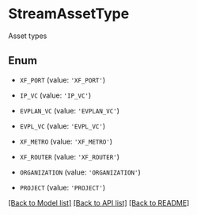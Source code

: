 # StreamAssetType

Asset types

## Enum

* `XF_PORT` (value: `'XF_PORT'`)

* `IP_VC` (value: `'IP_VC'`)

* `EVPLAN_VC` (value: `'EVPLAN_VC'`)

* `EVPL_VC` (value: `'EVPL_VC'`)

* `XF_METRO` (value: `'XF_METRO'`)

* `XF_ROUTER` (value: `'XF_ROUTER'`)

* `ORGANIZATION` (value: `'ORGANIZATION'`)

* `PROJECT` (value: `'PROJECT'`)

[[Back to Model list]](../README.md#documentation-for-models) [[Back to API list]](../README.md#documentation-for-api-endpoints) [[Back to README]](../README.md)


